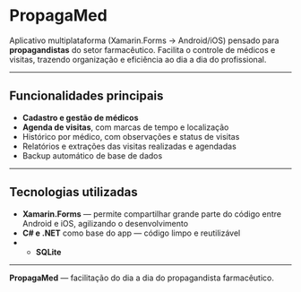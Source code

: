 # PropagaMed

Aplicativo multiplataforma (Xamarin.Forms -> Android/iOS) pensado para **propagandistas** do setor farmacêutico. Facilita o controle de médicos e visitas, trazendo organização e eficiência ao dia a dia do profissional.

---

## Funcionalidades principais

* **Cadastro e gestão de médicos**
* **Agenda de visitas**, com marcas de tempo e localização
* Histórico por médico, com observações e status de visitas
* Relatórios e extrações das visitas realizadas e agendadas
* Backup automático de base de dados

---

## Tecnologias utilizadas

* **Xamarin.Forms** — permite compartilhar grande parte do código entre Android e iOS, agilizando o desenvolvimento
* **C# e .NET** como base do app — código limpo e reutilizável
* * **SQLite**

---

**PropagaMed** — facilitação do dia a dia do propagandista farmacêutico.
